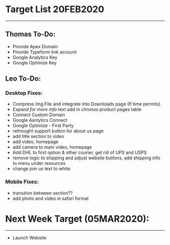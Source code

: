# Target List 20FEB2020
----

## Thomas To-Do:
- Provide Apex Domain
- Provide Typeform link account
- Google Analytics Key
- Google Optimize Key
 
## Leo To-Do:
### Desktop Fixes:

- Compress Img.File and integrate into Downloads page (If time permits)
- *Expand for more info* text add in chronos product pages table 
- Connect Custom Domain
- Google Aanlytics Connect
- Google Optimize - First Party
- rethought support button for about us page
- add title section to video 
- add video, homepage 
- add camera to main video, homepage 
- Add DHL to first option & other courier, get rid of UPS and USPS
- remove logic to shipping and adjust website buttons, add shipping info to menu under resources 
- change join us text to white
  
### Mobile Fixes: 
- transition between section?? 
- add photo and video in safari format 
  
# Next Week Target (05MAR2020):
----
- Launch Website


